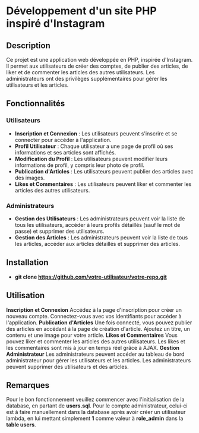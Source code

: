 # Développement d'un site PHP inspiré d'Instagram

## Description

Ce projet est une application web développée en PHP, inspirée d'Instagram. Il permet aux utilisateurs de créer des comptes, de publier des articles, de liker et de commenter les articles des autres utilisateurs. Les administrateurs ont des privilèges supplémentaires pour gérer les utilisateurs et les articles.

## Fonctionnalités

### Utilisateurs

- **Inscription et Connexion** : Les utilisateurs peuvent s'inscrire et se connecter pour accéder à l'application.
- **Profil Utilisateur** : Chaque utilisateur a une page de profil où ses informations et ses articles sont affichés.
- **Modification du Profil** : Les utilisateurs peuvent modifier leurs informations de profil, y compris leur photo de profil.
- **Publication d'Articles** : Les utilisateurs peuvent publier des articles avec des images.
- **Likes et Commentaires** : Les utilisateurs peuvent liker et commenter les articles des autres utilisateurs.

### Administrateurs

- **Gestion des Utilisateurs** : Les administrateurs peuvent voir la liste de tous les utilisateurs, accéder à leurs profils détaillés (sauf le mot de passe) et supprimer des utilisateurs.
- **Gestion des Articles** : Les administrateurs peuvent voir la liste de tous les articles, accéder aux articles détaillés et supprimer des articles.

## Installation

- **git clone https://github.com/votre-utilisateur/votre-repo.git**

## Utilisation
**Inscription et Connexion**
Accédez à la page d'inscription pour créer un nouveau compte.
Connectez-vous avec vos identifiants pour accéder à l'application.
**Publication d'Articles**
Une fois connecté, vous pouvez publier des articles en accédant à la page de création d'article.
Ajoutez un titre, un contenu et une image pour votre article.
**Likes et Commentaires**
Vous pouvez liker et commenter les articles des autres utilisateurs.
Les likes et les commentaires sont mis à jour en temps réel grâce à AJAX.
**Gestion Administrateur**
Les administrateurs peuvent accéder au tableau de bord administrateur pour gérer les utilisateurs et les articles.
Les administrateurs peuvent supprimer des utilisateurs et des articles.

## Remarques
Pour le bon fonctionnement veuillez commencer avec l'initialisation de la database, en partant de **users.sql**.
Pour le compte administrateur, celui-ci est à faire manuellement dans la database après avoir créer un utilisateur lambda, en lui mettant simplement **1** comme valeur à **role_admin** dans la **table users**.
